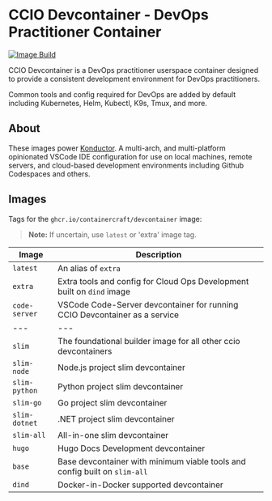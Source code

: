 # CCIO Devcontainer - DevOps Practitioner Container

[![Image Build](https://github.com/ContainerCraft/devcontainer/actions/workflows/build.yaml/badge.svg?branch=main)](https://github.com/ContainerCraft/devcontainer/actions/workflows/build.yaml)

CCIO Devcontainer is a DevOps practitioner userspace container designed to provide a consistent development environment for DevOps practitioners.

Common tools and config required for DevOps are added by default including Kubernetes, Helm, Kubectl, K9s, Tmux, and more.

## About

These images power [Konductor](https://github.com/containercraft/konductor). A multi-arch, and multi-platform opinionated VSCode IDE configuration for use on local machines, remote servers, and cloud-based development environments including Github Codespaces and others.

## Images

Tags for the `ghcr.io/containercraft/devcontainer` image:

> **Note:** If uncertain, use `latest` or 'extra' image tag.

| Image | Description |
| --- | --- |
| `latest` | An alias of `extra` |
| `extra` | Extra tools and config for Cloud Ops Development built on `dind` image |
| `code-server` | VSCode Code-Server devcontainer for running CCIO Devcontainer as a service |
| --- | --- |
| `slim` | The foundational builder image for all other ccio devcontainers |
| `slim-node` | Node.js project slim devcontainer |
| `slim-python` | Python project slim devcontainer |
| `slim-go` | Go project slim devcontainer |
| `slim-dotnet` | .NET project slim devcontainer |
| `slim-all` | All-in-one slim devcontainer |
| `hugo` | Hugo Docs Development devcontainer |
| `base` | Base devcontainer with minimum viable tools and config built on `slim-all` |
| `dind` | Docker-in-Docker supported devcontainer |
